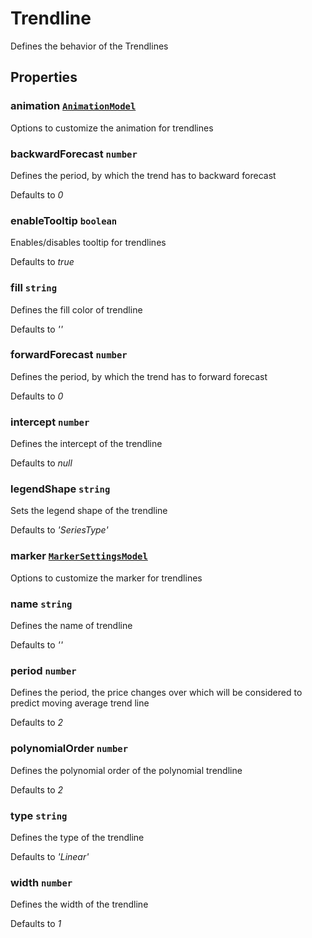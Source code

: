 # Trendline

Defines the behavior of the Trendlines

## Properties

### animation [`AnimationModel`](./api-animationModel.html)

Options to customize the animation for trendlines

### backwardForecast `number`

Defines the period, by which the trend has to backward forecast

Defaults to *0*

### enableTooltip `boolean`

Enables/disables tooltip for trendlines

Defaults to *true*

### fill `string`

Defines the fill color of trendline

Defaults to *''*

### forwardForecast `number`

Defines the period, by which the trend has to forward forecast

Defaults to *0*

### intercept `number`

Defines the intercept of the trendline

Defaults to *null*

### legendShape `string`

Sets the legend shape of the trendline

Defaults to *'SeriesType'*

### marker [`MarkerSettingsModel`](./api-markerSettingsModel.html)

Options to customize the marker for trendlines

### name `string`

Defines the name of trendline

Defaults to *''*

### period `number`

Defines the period, the price changes over which will be considered to predict moving average trend line

Defaults to *2*

### polynomialOrder `number`

Defines the polynomial order of the polynomial trendline

Defaults to *2*

### type `string`

Defines the type of the trendline

Defaults to *'Linear'*

### width `number`

Defines the width of the trendline

Defaults to *1*
